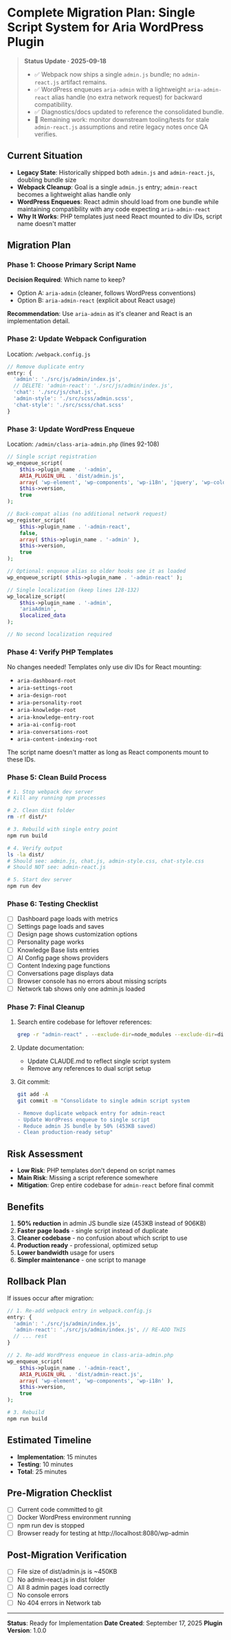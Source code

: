 # Complete Migration Plan: Single Script System for Aria WordPress Plugin

> **Status Update · 2025-09-18**
> - ✅ Webpack now ships a single `admin.js` bundle; no `admin-react.js` artifact remains.
> - ✅ WordPress enqueues `aria-admin` with a lightweight `aria-admin-react` alias handle (no extra network request) for backward compatibility.
> - ✅ Diagnostics/docs updated to reference the consolidated bundle.
> - 🔄 Remaining work: monitor downstream tooling/tests for stale `admin-react.js` assumptions and retire legacy notes once QA verifies.

## Current Situation
- **Legacy State**: Historically shipped both `admin.js` and `admin-react.js`, doubling bundle size
- **Webpack Cleanup**: Goal is a single `admin.js` entry; `admin-react` becomes a lightweight alias handle only
- **WordPress Enqueues**: React admin should load from one bundle while maintaining compatibility with any code expecting `aria-admin-react`
- **Why It Works**: PHP templates just need React mounted to div IDs, script name doesn't matter

## Migration Plan

### Phase 1: Choose Primary Script Name
**Decision Required**: Which name to keep?
- Option A: `aria-admin` (cleaner, follows WordPress conventions)
- Option B: `aria-admin-react` (explicit about React usage)

**Recommendation**: Use `aria-admin` as it's cleaner and React is an implementation detail.

### Phase 2: Update Webpack Configuration
Location: `/webpack.config.js`

```javascript
// Remove duplicate entry
entry: {
  'admin': './src/js/admin/index.js',
  // DELETE: 'admin-react': './src/js/admin/index.js',
  'chat': './src/js/chat.js',
  'admin-style': './src/scss/admin.scss',
  'chat-style': './src/scss/chat.scss'
}
```

### Phase 3: Update WordPress Enqueue
Location: `/admin/class-aria-admin.php` (lines 92-108)

```php
// Single script registration
wp_enqueue_script(
    $this->plugin_name . '-admin',
    ARIA_PLUGIN_URL . 'dist/admin.js',
    array( 'wp-element', 'wp-components', 'wp-i18n', 'jquery', 'wp-color-picker' ),
    $this->version,
    true
);

// Back-compat alias (no additional network request)
wp_register_script(
    $this->plugin_name . '-admin-react',
    false,
    array( $this->plugin_name . '-admin' ),
    $this->version,
    true
);

// Optional: enqueue alias so older hooks see it as loaded
wp_enqueue_script( $this->plugin_name . '-admin-react' );

// Single localization (keep lines 128-132)
wp_localize_script(
    $this->plugin_name . '-admin',
    'ariaAdmin',
    $localized_data
);

// No second localization required
```

### Phase 4: Verify PHP Templates
No changes needed! Templates only use div IDs for React mounting:
- `aria-dashboard-root`
- `aria-settings-root`
- `aria-design-root`
- `aria-personality-root`
- `aria-knowledge-root`
- `aria-knowledge-entry-root`
- `aria-ai-config-root`
- `aria-conversations-root`
- `aria-content-indexing-root`

The script name doesn't matter as long as React components mount to these IDs.

### Phase 5: Clean Build Process
```bash
# 1. Stop webpack dev server
# Kill any running npm processes

# 2. Clean dist folder
rm -rf dist/*

# 3. Rebuild with single entry point
npm run build

# 4. Verify output
ls -la dist/
# Should see: admin.js, chat.js, admin-style.css, chat-style.css
# Should NOT see: admin-react.js

# 5. Start dev server
npm run dev
```

### Phase 6: Testing Checklist
- [ ] Dashboard page loads with metrics
- [ ] Settings page loads and saves
- [ ] Design page shows customization options
- [ ] Personality page works
- [ ] Knowledge Base lists entries
- [ ] AI Config page shows providers
- [ ] Content Indexing page functions
- [ ] Conversations page displays data
- [ ] Browser console has no errors about missing scripts
- [ ] Network tab shows only one admin.js loaded

### Phase 7: Final Cleanup
1. Search entire codebase for leftover references:
   ```bash
   grep -r "admin-react" . --exclude-dir=node_modules --exclude-dir=dist
   ```

2. Update documentation:
   - Update CLAUDE.md to reflect single script system
   - Remove any references to dual script setup

3. Git commit:
   ```bash
   git add -A
   git commit -m "Consolidate to single admin script system

   - Remove duplicate webpack entry for admin-react
   - Update WordPress enqueue to single script
   - Reduce admin JS bundle by 50% (453KB saved)
   - Clean production-ready setup"
   ```

## Risk Assessment
- **Low Risk**: PHP templates don't depend on script names
- **Main Risk**: Missing a script reference somewhere
- **Mitigation**: Grep entire codebase for `admin-react` before final commit

## Benefits
1. **50% reduction** in admin JS bundle size (453KB instead of 906KB)
2. **Faster page loads** - single script instead of duplicate
3. **Cleaner codebase** - no confusion about which script to use
4. **Production ready** - professional, optimized setup
5. **Lower bandwidth** usage for users
6. **Simpler maintenance** - one script to manage

## Rollback Plan
If issues occur after migration:

```javascript
// 1. Re-add webpack entry in webpack.config.js
entry: {
  'admin': './src/js/admin/index.js',
  'admin-react': './src/js/admin/index.js', // RE-ADD THIS
  // ... rest
}
```

```php
// 2. Re-add WordPress enqueue in class-aria-admin.php
wp_enqueue_script(
    $this->plugin_name . '-admin-react',
    ARIA_PLUGIN_URL . 'dist/admin-react.js',
    array( 'wp-element', 'wp-components', 'wp-i18n' ),
    $this->version,
    true
);
```

```bash
# 3. Rebuild
npm run build
```

## Estimated Timeline
- **Implementation**: 15 minutes
- **Testing**: 10 minutes
- **Total**: 25 minutes

## Pre-Migration Checklist
- [ ] Current code committed to git
- [ ] Docker WordPress environment running
- [ ] npm run dev is stopped
- [ ] Browser ready for testing at http://localhost:8080/wp-admin

## Post-Migration Verification
- [ ] File size of dist/admin.js is ~450KB
- [ ] No admin-react.js in dist folder
- [ ] All 8 admin pages load correctly
- [ ] No console errors
- [ ] No 404 errors in Network tab

---

**Status**: Ready for Implementation
**Date Created**: September 17, 2025
**Plugin Version**: 1.0.0
